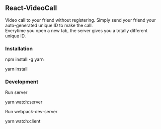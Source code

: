 ## React-VideoCall

Video call to your friend without registering. 
Simply send your friend your auto-generated unique ID to make the call.  
Everytime you open a new tab, the server gives you a totally different unique ID.

### Installation

npm install -g yarn

yarn install

### Development

Run server

yarn watch:server


Run webpack-dev-server

yarn watch:client